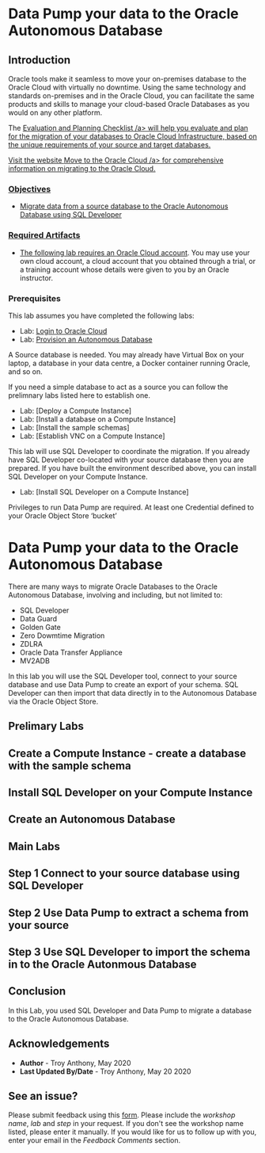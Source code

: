 # Data Pump your data to the Oracle Autonomous Database

## Introduction
Oracle tools make it seamless to move your on-premises database to the Oracle Cloud with virtually no downtime. Using the same technology and standards on-premises and in the Oracle Cloud, you can facilitate the same products and skills to manage your cloud-based Oracle Databases as you would on any other platform.

The <a href="https://blogs.oracle.com/cloud-infrastructure/database-migration-to-oracle-cloud-infrastructure-evaluation-and-planning-checklist" target="\_blank"> Evaluation and Planning Checklist /a> will help you evaluate and plan for the migration of your databases to Oracle Cloud Infrastructure, based on the unique requirements of your source and target databases.

Visit the website <a href="https://www.oracle.com/database/technologies/cloud-migration.html" target="\_blank"> Move to the Oracle Cloud /a> for comprehensive information on migrating to the Oracle Cloud.

### Objectives

-   Migrate data from a source database to the Oracle Autonomous Database using SQL Developer

### Required Artifacts

-   The following lab requires an <a href="https://www.oracle.com/cloud/free/" target="\_blank">Oracle Cloud account</a>. You may use your own cloud account, a cloud account that you obtained through a trial, or a training account whose details were given to you by an Oracle instructor.

### Prerequisites
This lab assumes you have completed the following labs:
* Lab: [Login to Oracle Cloud]()
* Lab: [Provision an Autonomous Database]()

A Source database is needed. You may already have Virtual Box on your laptop, a database in your data centre, a Docker container running Oracle, and so on.

If you need a simple database to act as a source you can follow the prelimnary labs listed here to establish one.
* Lab: [Deploy a Compute Instance]
* Lab: [Install a database on a Compute Instance]
* Lab: [Install the sample schemas]
* Lab: [Establish VNC on a Compute Instance]

This lab will use SQL Developer to coordinate the migration. If you already have SQL Developer co-located with your source database then you are prepared. If you have built the environment described above, you can install SQL Developer on your Compute Instance.
* Lab: [Install SQL Developer on a Compute Instance]

Privileges to run Data Pump are required.
At least one Credential defined to your Oracle Object Store ‘bucket’

# Data Pump your data to the Oracle Autonomous Database

There are many ways to migrate Oracle Databases to the Oracle Autonomous Database, involving and including, but not limited to:

  * SQL Developer
  * Data Guard
  * Golden Gate
  * Zero Dowmtime Migration
  * ZDLRA
  * Oracle Data Transfer Appliance
  * MV2ADB

In this lab you will use the SQL Developer tool, connect to your source database and use Data Pump to create an export of your schema. SQL Developer can then import that data directly in to the Autonomous Database via the Oracle Object Store.

## Prelimary Labs
## Create a Compute Instance - create a database with the sample schema
## Install SQL Developer on your Compute Instance
## Create an Autonomous Database

## Main Labs
## Step 1 Connect to your source database using SQL Developer

## Step 2 Use Data Pump to extract a schema from your source

## Step 3 Use SQL Developer to import the schema in to the Oracle Autonmous Database

## Conclusion
 In this Lab, you used SQL Developer and Data Pump to migrate a database to the Oracle Autonomous Database.

## Acknowledgements

 - **Author** - Troy Anthony, May 2020
 - **Last Updated By/Date** - Troy Anthony, May 20 2020

 ## See an issue?
Please submit feedback using this [form](https://apexapps.oracle.com/pls/apex/f?p=133:1:::::P1_FEEDBACK:1). Please include the *workshop name*, *lab* and *step* in your request.  If you don't see the workshop name listed, please enter it manually. If you would like for us to follow up with you, enter your email in the *Feedback Comments* section.
